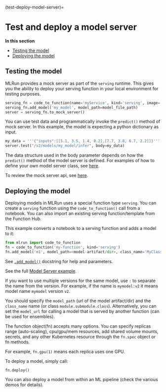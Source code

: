 (test-deploy-model-server)=
# Test and deploy a model server

**In this section**
- [Testing the model](#testing-the-model)
- [Deploying the model](#deploying-the-model)

## Testing the model

MLRun provides a mock server as part of the `serving` runtime. This gives you the ability to deploy your serving function in your local environment for testing purposes.

```python
serving_fn = code_to_function(name='myService', kind='serving', image='mlrun/mlrun')
serving_fn.add_model('my_model', model_path=model_file_path)
server = serving_fn.to_mock_server()
```

You can use test data and programmatically invoke the `predict()` method of mock server. In this example, the model is expecting a python dictionary as input.

```python
my_data = '''{"inputs":[[5.1, 3.5, 1.4, 0.2],[7.7, 3.8, 6.7, 2.2]]}'''
server.test("/v2/models/my_model/infer", body=my_data)
```

<!-- Output:
2022-03-29 09:44:52,687 [info] model my_model was loaded
2022-03-29 09:44:52,688 [info] Loaded ['my_model'] 

    {'id': '0282c63bff0a44cabfb9f06c34489035',
    'model_name': 'my_model',
    'outputs': [0, 2]}
-->

The data structure used in the body parameter depends on how the `predict()` method of the model server is defined. For examples of how to define your own model server class, see [here](custom-model-serving-class.html#predict-method).

To review the mock server api, see [here](../api/mlrun.runtimes.html#mlrun.runtimes.ServingRuntime.to_mock_server).

## Deploying the model 

Deploying models in MLRun uses a special function type `serving`. You can create a `serving` function using the `code_to_function()` call from a notebook. You can also import an existing serving function/template from the Function Hub.

This example converts a notebook to a serving function and adds a model to it:

```python
from mlrun import code_to_function
fn = code_to_function('my-function', kind='serving')
fn.add_model('m1', model_path=<model-artifact/dir>, class_name='MyClass', x=100)
``` 

See [`.add_model()`](../api/mlrun.runtimes.html#mlrun.runtimes.ServingRuntime.add_model) docstring for help and parameters.

See the full [Model Server example](https://github.com/mlrun/functions/blob/master/v2_model_server/v2_model_server.ipynb).

If you want to use multiple versions for the same model, use `:` to separate the name from the version. 
For example, if the name is `mymodel:v2` it means model name `mymodel` version `v2`.

You should specify the `model_path` (url of the model artifact/dir) and the `class_name` name 
(or class `module.submodule.class`). Alternatively, you can set the `model_url` for calling a 
model that is served by another function (can be used for ensembles).

The function object(fn) accepts many options. You can specify replicas range (auto-scaling), cpu/gpu/mem resources, add shared volume mounts, secrets, and any other Kubernetes resource through the `fn.spec` object or fn methods.

For example, `fn.gpu(1)` means each replica uses one GPU. 

To deploy a model, simply call:

```python
fn.deploy()
```

You can also deploy a model from within an ML pipeline (check the various demos for details).